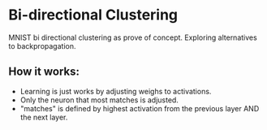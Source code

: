 # Bi-directional Clustering 
MNIST bi directional clustering as prove of concept. 
Exploring alternatives to backpropagation.


How it works:
------------

   * Learning is just works by adjusting weighs to activations.
   * Only the neuron that most matches is adjusted.
   * "matches" is defined by highest activation from the previous layer AND the next layer.


